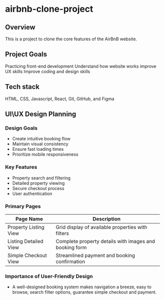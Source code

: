 # airbnb-clone-project
## Overview 
This is a project to clone the core features of the AirBnB website.
## Project Goals
Practicing front-end development
Understand how website works 
improve UX skills 
Improve coding and design skills
## Tech stack
HTML, CSS, Javascript, React,
Git, GitHub,
 and Figma 
 
 ## UI\UX Design Planning
 
 ### Design Goals 
 - Create intuitive booking flow
 - Maintain visual consistency
 - Ensure fast loading times
 - Prioritize mobile responsiveness
   
### Key Features
- Property search and filtering
- Detailed property viewing
- Secure checkout process
- User authentication
  
### Primary Pages
| Page Name             | Description                                                                 |
|-----------------------|-----------------------------------------------------------------------------|
| Property Listing View | Grid display of available properties with filters |
| Listing Detailed View | Complete property details with images and booking form |
| Simple Checkout View  | Streamlined payment and booking confirmation |
  
### Importance of User-Friendly Design
- A well-designed booking system makes navigation a breeze, easy to browse, search filter options, guarantee simple checkout and payment.

